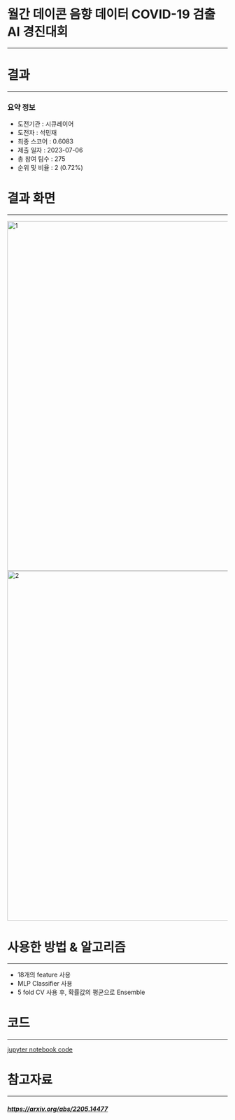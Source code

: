 # 월간 데이콘 음향 데이터 COVID-19 검출 AI 경진대회
---
# 결과
---
### 요약 정보
* 도전기관 : 시큐레이어
* 도전자 : 석민재
* 최종 스코어 : 0.6083
* 제출 일자 : 2023-07-06
* 총 참여 팀수 : 275
* 순위 및 비율 : 2 (0.72%)

# 결과 화면
---
<img width="800" alt="1" src="https://github.com/Jsonseok/SecuLayer/assets/112038669/4b87a675-6265-458e-a760-ec3f9ce1b50c">
<img width="800" alt="2" src="https://github.com/Jsonseok/SecuLayer/assets/112038669/0eb0a34a-21b8-41aa-bb0b-e50fdf50ee14">


# 사용한 방법 & 알고리즘
---
* 18개의 feature 사용
* MLP Classifier 사용
* 5 fold CV 사용 후, 확률값의 평균으로 Ensemble

# 코드
---
[jupyter notebook code](main.ipynb)

# 참고자료
---
##### https://arxiv.org/abs/2205.14477
